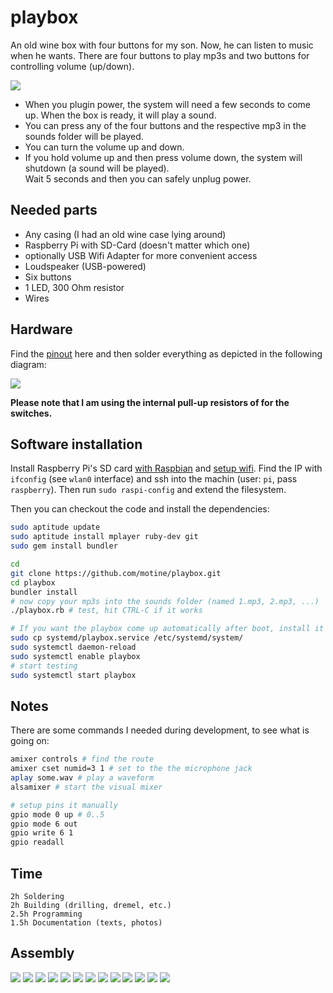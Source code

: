 # playbox

An old wine box with four buttons for my son. Now, he can listen to music when he wants.
There are four buttons to play mp3s and two buttons for controlling volume (up/down).

![](doc/main.jpg)

- When you plugin power, the system will need a few seconds to come up. When the box is ready, it will play a sound.
- You can press any of the four buttons and the respective mp3 in the sounds folder will be played.
- You can turn the volume up and down.
- If you hold volume up and then press volume down, the system will shutdown (a sound will be played).  
  Wait 5 seconds and then you can safely unplug power.

## Needed parts

- Any casing (I had an old wine case lying around)
- Raspberry Pi with SD-Card (doesn't matter which one)
- optionally USB Wifi Adapter for more convenient access
- Loudspeaker (USB-powered)
- Six buttons
- 1 LED, 300 Ohm resistor
- Wires

## Hardware

Find the [pinout](http://pi4j.com/images/p1header.png) here and then solder everything as depicted in the following diagram:

![](doc/circuit.jpg)

**Please note that I am using the internal pull-up resistors of for the switches.**

## Software installation

Install Raspberry Pi's SD card [with Raspbian](https://www.raspberrypi.org/help/noobs-setup/) and [setup wifi](https://learn.adafruit.com/adafruits-raspberry-pi-lesson-3-network-setup/setting-up-wifi-with-occidentalis).
Find the IP with `ifconfig` (see `wlan0` interface) and ssh into the machin (user: `pi`, pass `raspberry`).
Then run `sudo raspi-config` and extend the filesystem.

Then you can checkout the code and install the dependencies:

```bash
sudo aptitude update
sudo aptitude install mplayer ruby-dev git
sudo gem install bundler

cd
git clone https://github.com/motine/playbox.git
cd playbox
bundler install
# now copy your mp3s into the sounds folder (named 1.mp3, 2.mp3, ...)
./playbox.rb # test, hit CTRL-C if it works

# If you want the playbox come up automatically after boot, install it as a systemd service
sudo cp systemd/playbox.service /etc/systemd/system/
sudo systemctl daemon-reload
sudo systemctl enable playbox
# start testing
sudo systemctl start playbox
```


## Notes

There are some commands I needed during development, to see what is going on:

```bash
amixer controls # find the route
amixer cset numid=3 1 # set to the the microphone jack
aplay some.wav # play a waveform
alsamixer # start the visual mixer

# setup pins it manually
gpio mode 0 up # 0..5
gpio mode 6 out
gpio write 6 1
gpio readall
```

## Time

```
2h Soldering
2h Building (drilling, dremel, etc.)
2.5h Programming
1.5h Documentation (texts, photos)
```

## Assembly

![](doc/solder_led1.jpg)
![](doc/solder_led2.jpg)
![](doc/solder_ground.jpg)
![](doc/inside.jpg)
![](doc/gpio.jpg)
![](doc/cutout1.jpg)
![](doc/cutout2.jpg)
![](doc/cutout3.jpg)
![](doc/cutout4.jpg)
![](doc/glue1.jpg)
![](doc/glue2.jpg)
![](doc/speaker.jpg)
![](doc/back.jpg)

